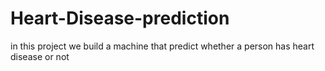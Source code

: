 # Heart-Disease-prediction
in this project we build a machine that predict whether a person has heart disease or not
